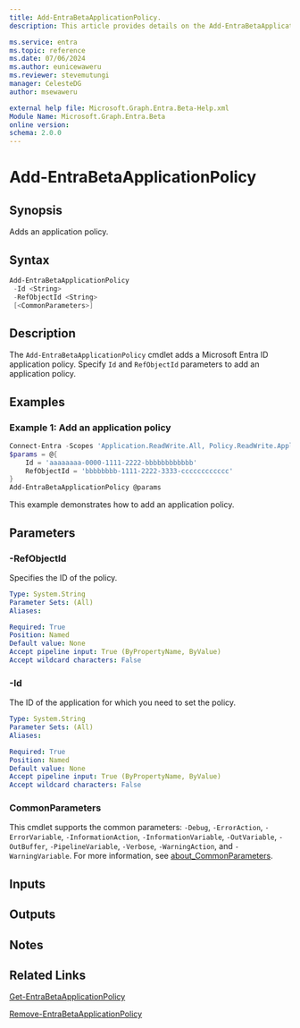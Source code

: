 ```yaml
---
title: Add-EntraBetaApplicationPolicy.
description: This article provides details on the Add-EntraBetaApplicationPolicy command.

ms.service: entra
ms.topic: reference
ms.date: 07/06/2024
ms.author: eunicewaweru
ms.reviewer: stevemutungi
manager: CelesteDG
author: msewaweru

external help file: Microsoft.Graph.Entra.Beta-Help.xml
Module Name: Microsoft.Graph.Entra.Beta
online version:
schema: 2.0.0
---
```


# Add-EntraBetaApplicationPolicy

## Synopsis

Adds an application policy.

## Syntax

```powershell
Add-EntraBetaApplicationPolicy 
 -Id <String> 
 -RefObjectId <String> 
 [<CommonParameters>]
```

## Description

The `Add-EntraBetaApplicationPolicy` cmdlet adds a Microsoft Entra ID application policy. Specify `Id` and `RefObjectId` parameters to add an application policy.

## Examples

### Example 1: Add an application policy

```powershell
Connect-Entra -Scopes 'Application.ReadWrite.All, Policy.ReadWrite.ApplicationConfiguration'
$params = @{
    Id = 'aaaaaaaa-0000-1111-2222-bbbbbbbbbbbb'
    RefObjectId = 'bbbbbbbb-1111-2222-3333-cccccccccccc'
}
Add-EntraBetaApplicationPolicy @params
```

This example demonstrates how to add an application policy.

## Parameters

### -RefObjectId

Specifies the ID of the policy.

```yaml
Type: System.String
Parameter Sets: (All)
Aliases:

Required: True
Position: Named
Default value: None
Accept pipeline input: True (ByPropertyName, ByValue)
Accept wildcard characters: False
```

### -Id

The ID of the application for which you need to set the policy.

```yaml
Type: System.String
Parameter Sets: (All)
Aliases:

Required: True
Position: Named
Default value: None
Accept pipeline input: True (ByPropertyName, ByValue)
Accept wildcard characters: False
```

### CommonParameters

This cmdlet supports the common parameters: `-Debug`, `-ErrorAction`, `-ErrorVariable`, `-InformationAction`, `-InformationVariable`, `-OutVariable`, `-OutBuffer`, `-PipelineVariable`, `-Verbose`, `-WarningAction`, and `-WarningVariable`. For more information, see [about_CommonParameters](https://go.microsoft.com/fwlink/?LinkID=113216).

## Inputs

## Outputs

## Notes

## Related Links

[Get-EntraBetaApplicationPolicy](Get-EntraBetaApplicationPolicy.md)

[Remove-EntraBetaApplicationPolicy](Remove-EntraBetaApplicationPolicy.md)
